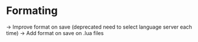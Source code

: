 # Formating
  -> Improve format on save (deprecated  need to select language server each time)
  -> Add format on save on .lua files


